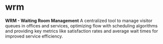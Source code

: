 # wrm
**WRM - Waiting Room Management**  A centralized tool to manage visitor queues in offices and services, optimizing flow with scheduling algorithms and providing key metrics like satisfaction rates and average wait times for improved service efficiency.
